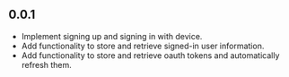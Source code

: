 ## 0.0.1

* Implement signing up and signing in with device.
* Add functionality to store and retrieve signed-in user information.
* Add functionality to store and retrieve oauth tokens and automatically refresh them.
